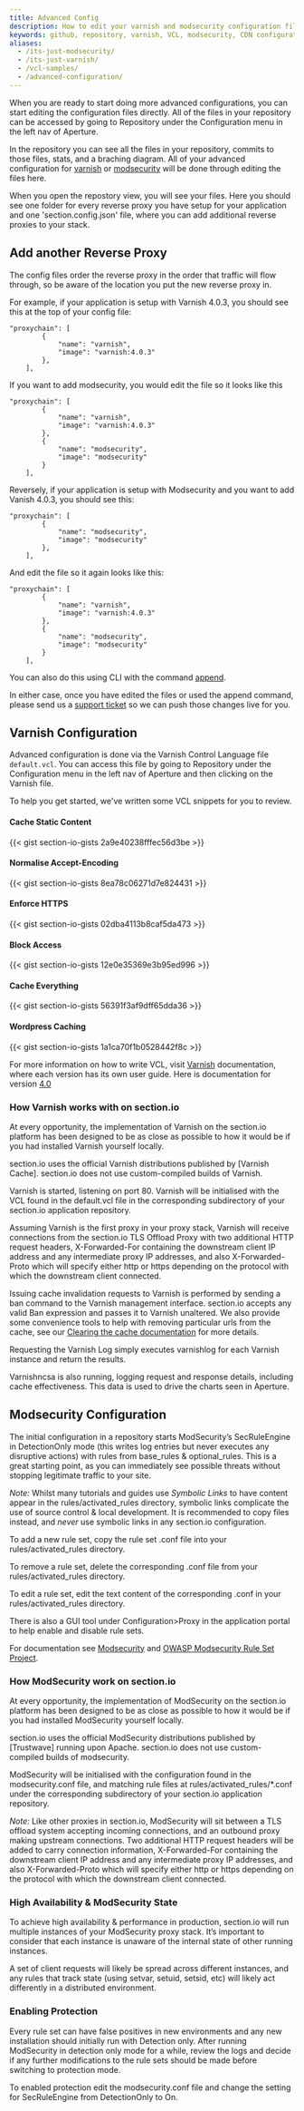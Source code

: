 ```yaml
---
title: Advanced Config
description: How to edit your varnish and modsecurity configuration files in your section.io repository.
keywords: github, repository, varnish, VCL, modsecurity, CDN configuration
aliases:
  - /its-just-modsecurity/
  - /its-just-varnish/
  - /vcl-samples/
  - /advanced-configuration/
---
```


When you are ready to start doing more advanced configurations, you can start editing the configuration files directly. All of the files in your repository can be accessed by going to Repository under the Configuration menu in the left nav of Aperture.

In the repository you can see all the files in your repository, commits to those files, stats, and a braching diagram. All of your advanced configuration for [varnish](#varnish-configuration) or [modsecurity](#modsecurity-configuration) will be done through editing the files here.

When you open the repostory view, you will see your files. Here you should see one folder for every reverse proxy you have setup for your application and one 'section.config.json' file, where you can add additional reverse proxies to your stack.

## Add another Reverse Proxy
The config files order the reverse proxy in the order that traffic will flow through, so be aware of the location you put the new reverse proxy in.

For example, if your application is setup with Varnish 4.0.3, you should see this at the top of your config file:

	"proxychain": [
	        {
	            "name": "varnish",
	            "image": "varnish:4.0.3"
	        },
	    ],


If you want to add modsecurity, you would edit the file so it looks like this

	"proxychain": [
	        {
	            "name": "varnish",
	            "image": "varnish:4.0.3"
	        },
	        {
	            "name": "modsecurity",
	            "image": "modsecurity"
	        }
	    ],

Reversely, if your application is setup with Modsecurity and you want to add Vanish 4.0.3, you should see this:


	"proxychain": [
	        {
	            "name": "modsecurity",
	            "image": "modsecurity"
	        },
	    ],

And edit the file so it again looks like this:

	"proxychain": [
	        {
	            "name": "varnish",
	            "image": "varnish:4.0.3"
	        },
	        {
	            "name": "modsecurity",
	            "image": "modsecurity"
	        }
	    ],


You can also do this using CLI with the command [append](/docs/cli/#section-append).

In either case, once you have edited the files or used the append command, please send us a [support ticket](https://support.section.io/hc/en-us/requests/new) so we can push those changes live for you.

## Varnish Configuration

Advanced configuration is done via the Varnish Control Language file `default.vcl`. You can access this file by going to Repository under the Configuration menu in the left nav of Aperture and then clicking on the Varnish file.

To help you get started, we've written some VCL snippets for you to review.

#### Cache Static Content

{{< gist section-io-gists 2a9e40238fffec56d3be >}}

#### Normalise Accept-Encoding

{{< gist section-io-gists 8ea78c06271d7e824431 >}}

#### Enforce HTTPS

{{< gist section-io-gists 02dba4113b8caf5da473 >}}

#### Block Access

{{< gist section-io-gists 12e0e35369e3b95ed996 >}}

#### Cache Everything

{{< gist section-io-gists 56391f3af9dff65dda36 >}}

#### Wordpress Caching

{{< gist section-io-gists 1a1ca70f1b0528442f8c >}}

For more information on how to write VCL, visit [Varnish](https://www.varnish-cache.org) documentation, where each version has its own user guide. Here is documentation for version [4.0](https://www.varnish-cache.org/docs/4.0/users-guide/vcl.html)

### How Varnish works with on section.io

At every opportunity, the implementation of Varnish on the section.io platform has been designed to be as close as possible to how it would be if you had installed Varnish yourself locally.

section.io uses the official Varnish distributions published by [Varnish Cache]. section.io does not use custom-compiled builds of Varnish.

Varnish is started, listening on port 80. Varnish will be initialised with the VCL found in the default.vcl file in the corresponding subdirectory of your section.io application repository.

Assuming Varnish is the first proxy in your proxy stack, Varnish will receive connections from the section.io TLS Offload Proxy with two additional HTTP request headers, X-Forwarded-For containing the downstream client IP address and any intermediate proxy IP addresses, and also X-Forwarded-Proto which will specify either http or https depending on the protocol with which the downstream client connected.

Issuing cache invalidation requests to Varnish is performed by sending a ban command to the Varnish management interface. section.io accepts any valid Ban expression and passes it to Varnish unaltered. We also provide some convenience tools to help
with removing particular urls from the cache, see our [Clearing the cache documentation](/docs/clearing-the-cache/) for more details.

Requesting the Varnish Log simply executes varnishlog for each Varnish instance and return the results.

Varnishncsa is also running, logging request and response details, including cache effectiveness. This data is used to drive the charts seen in Aperture.

## Modsecurity Configuration

The initial configuration in a repository starts ModSecurity’s SecRuleEngine in DetectionOnly mode (this writes log entries but never executes any disruptive actions) with rules from base\_rules & optional\_rules. This is a great starting point, as you can immediately see possible threats without stopping legitimate traffic to your site.

*Note:* Whilst many tutorials and guides use *Symbolic Links* to have content appear in the rules/activated\_rules directory, symbolic links complicate the use of source control & local development. It is recommended to copy files instead, and *never* use symbolic links in any section.io configuration.

To add a new rule set, copy the rule set .conf file into your rules/activated\_rules directory.

To remove a rule set, delete the corresponding .conf file from your rules/activated\_rules directory.

To edit a rule set, edit the text content of the corresponding .conf in your rules/activated\_rules directory.

There is also a GUI tool under Configuration&gt;Proxy in the application portal to help enable and disable rule sets.

For documentation see [Modsecurity](http://www.modsecurity.org/documentation.html) and [OWASP Modsecurity Rule Set Project](https://www.owasp.org/index.php/Category:OWASP_ModSecurity_Core_Rule_Set_Project).

### How ModSecurity work on section.io

At every opportunity, the implementation of ModSecurity on the section.io platform has been designed to be as close as possible to how it would be if you had installed ModSecurity yourself locally.

section.io uses the official ModSecurity distributions published by [Trustwave] running upon Apache. section.io does not use custom-compiled builds of modsecurity.

ModSecurity will be initialised with the configuration found in the modsecurity.conf file, and matching rule files at rules/activated\_rules/\*.conf under the corresponding subdirectory of your section.io application repository.

*Note:* Like other proxies in section.io, ModSecurity will sit between a TLS offload system accepting incoming connections, and an outbound proxy making upstream connections. Two additional HTTP request headers will be added to carry connection information, X-Forwarded-For containing the downstream client IP address and any intermediate proxy IP addresses, and also X-Forwarded-Proto which will specify either http or https depending on the protocol with which the downstream client connected.

### High Availability & ModSecurity State

To achieve high availability & performance in production, section.io will run multiple instances of your ModSecurity proxy stack. It’s important to consider that each instance is unaware of the internal state of other running instances.

A set of client requests will likely be spread across different instances, and any rules that track state (using setvar, setuid, setsid, etc) will likely act differently in a distributed environment.

### Enabling Protection

Every rule set can have false positives in new environments and any new installation should initially run with Detection only. After running ModSecurity in detection only mode for a while, review the logs and decide if any further modifications to the rule sets should be made before switching to protection mode.

To enabled protection edit the modsecurity.conf file and change the setting for SecRuleEngine from DetectionOnly to On.
